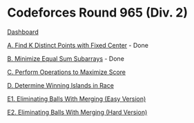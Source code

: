 # Codeforces Round 965 (Div. 2)

[Dashboard](https://codeforces.com/contest/1998)

[A. Find K Distinct Points with Fixed Center](https://codeforces.com/contest/1998/problem/A) - Done

[B. Minimize Equal Sum Subarrays](https://codeforces.com/contest/1998/problem/B) - Done

[C. Perform Operations to Maximize Score](https://codeforces.com/contest/1998/problem/C)

[D. Determine Winning Islands in Race](https://codeforces.com/contest/1998/problem/D)

[E1. Eliminating Balls With Merging (Easy Version)](https://codeforces.com/contest/1998/problem/E1)

[E2. Eliminating Balls With Merging (Hard Version)](https://codeforces.com/contest/1998/problem/E2)
